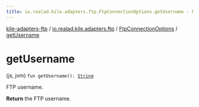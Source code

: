 ```yaml
---
title: io.realad.kile.adapters.ftp.FtpConnectionOptions.getUsername - kile-adapters-ftp
---
```


[kile-adapters-ftp](../../index.html) / [io.realad.kile.adapters.ftp](../index.html) / [FtpConnectionOptions](index.html) / [getUsername](./get-username.html)

# getUsername

(js, jvm) `fun getUsername(): `[`String`](https://kotlinlang.org/api/latest/jvm/stdlib/kotlin/-string/index.html)

FTP username.

**Return**
the FTP username.

